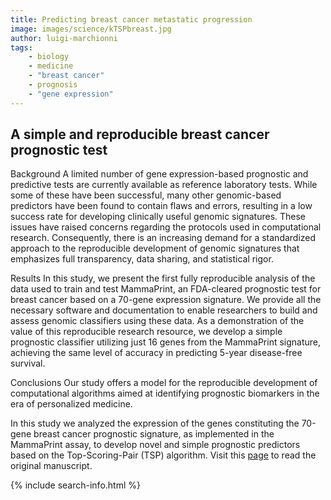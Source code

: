 ```yaml
---
title: Predicting breast cancer metastatic progression
image: images/science/kTSPbreast.jpg
author: luigi-marchionni
tags:
    - biology
    - medicine
    - "breast cancer"
    - prognosis
    - "gene expression"
---
```


## **A simple and reproducible breast cancer prognostic test**

Background
A limited number of gene expression-based prognostic and predictive tests are currently available as reference laboratory tests. While some of these have been successful, many other genomic-based predictors have been found to contain flaws and errors, resulting in a low success rate for developing clinically useful genomic signatures. These issues have raised concerns regarding the protocols used in computational research. Consequently, there is an increasing demand for a standardized approach to the reproducible development of genomic signatures that emphasizes full transparency, data sharing, and statistical rigor.

Results
In this study, we present the first fully reproducible analysis of the data used to train and test MammaPrint, an FDA-cleared prognostic test for breast cancer based on a 70-gene expression signature. We provide all the necessary software and documentation to enable researchers to build and assess genomic classifiers using these data. As a demonstration of the value of this reproducible research resource, we develop a simple prognostic classifier utilizing just 16 genes from the MammaPrint signature, achieving the same level of accuracy in predicting 5-year disease-free survival.

Conclusions
Our study offers a model for the reproducible development of computational algorithms aimed at identifying prognostic biomarkers in the era of personalized medicine.


In this study we analyzed the expression of the genes constituting the 70-gene breast cancer prognostic signature, as implemented in the MammaPrint assay, to develop novel and simple prognostic predictors based on the Top-Scoring-Pair (TSP) algorithm. 
Visit this [page](https://bmcgenomics.biomedcentral.com/articles/10.1186/1471-2164-14-336)
to read the original manuscript.

{% include search-info.html %}

